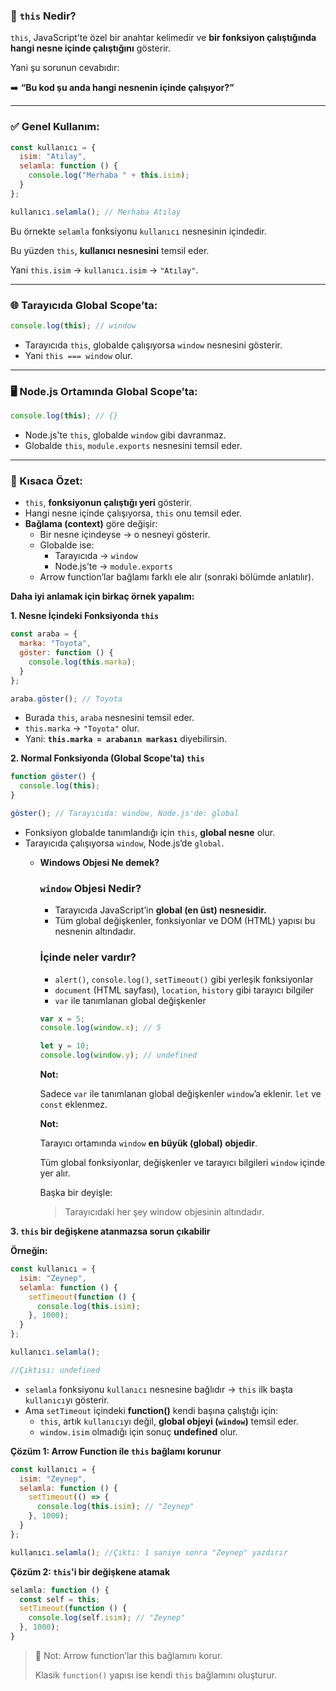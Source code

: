 ### 🔹 `this` Nedir?

`this`, JavaScript’te özel bir anahtar kelimedir ve **bir fonksiyon çalıştığında hangi nesne içinde çalıştığını** gösterir.

Yani şu sorunun cevabıdır:

➡️ **“Bu kod şu anda hangi nesnenin içinde çalışıyor?”**

---

### ✅ Genel Kullanım:

```jsx
const kullanıcı = {
  isim: "Atılay",
  selamla: function () {
    console.log("Merhaba " + this.isim);
  }
};

kullanıcı.selamla(); // Merhaba Atılay
```

Bu örnekte `selamla` fonksiyonu `kullanıcı` nesnesinin içindedir.

Bu yüzden `this`, **kullanıcı nesnesini** temsil eder.

Yani `this.isim` → `kullanıcı.isim` → `"Atılay"`.

---

### 🌐 Tarayıcıda Global Scope’ta:

```jsx
console.log(this); // window
```

- Tarayıcıda `this`, globalde çalışıyorsa `window` nesnesini gösterir.
- Yani `this === window` olur.

---

### 🖥️ Node.js Ortamında Global Scope’ta:

```jsx
console.log(this); // {}
```

- Node.js'te `this`, globalde `window` gibi davranmaz.
- Globalde `this`, `module.exports` nesnesini temsil eder.

---

### 📝 Kısaca Özet:

- `this`, **fonksiyonun çalıştığı yeri** gösterir.
- Hangi nesne içinde çalışıyorsa, `this` onu temsil eder.
- **Bağlama (context)** göre değişir:
    - Bir nesne içindeyse → o nesneyi gösterir.
    - Globalde ise:
        - Tarayıcıda → `window`
        - Node.js’te → `module.exports`
    - Arrow function’lar bağlamı farklı ele alır (sonraki bölümde anlatılır).

**Daha iyi anlamak için birkaç örnek yapalım:**

**1. Nesne İçindeki Fonksiyonda `this`**

```jsx
const araba = {
  marka: "Toyota",
  göster: function () {
    console.log(this.marka);
  }
};

araba.göster(); // Toyota
```

- Burada `this`, `araba` nesnesini temsil eder.
- `this.marka` → `"Toyota"` olur.
- Yani: **`this.marka = arabanın markası`** diyebilirsin.

**2. Normal Fonksiyonda (Global Scope'ta) `this`**

```jsx
function göster() {
  console.log(this);
}

göster(); // Tarayıcıda: window, Node.js'de: global
```

- Fonksiyon globalde tanımlandığı için `this`, **global nesne** olur.
- Tarayıcıda çalışıyorsa `window`, Node.js’de `global`.
    - **Windows Objesi Ne demek?**
        
        ### **`window` Objesi Nedir?**
        
        - Tarayıcıda JavaScript’in **global (en üst) nesnesidir.**
        - Tüm global değişkenler, fonksiyonlar ve DOM (HTML) yapısı bu nesnenin altındadır.
        
        ### İçinde neler vardır?
        
        - `alert()`, `console.log()`, `setTimeout()` gibi yerleşik fonksiyonlar
        - `document` (HTML sayfası), `location`, `history` gibi tarayıcı bilgiler
        - `var` ile tanımlanan global değişkenler
        
        ```jsx
        var x = 5;
        console.log(window.x); // 5
        
        let y = 10;
        console.log(window.y); // undefined
        ```
        
        **Not:** 
        
        Sadece `var` ile tanımlanan global değişkenler `window`’a eklenir. `let` ve `const` eklenmez.
        
        **Not:**
        
        Tarayıcı ortamında `window` **en büyük (global) objedir**.
        
        Tüm global fonksiyonlar, değişkenler ve tarayıcı bilgileri `window` içinde yer alır.
        
        Başka bir deyişle:
        
        > Tarayıcıdaki her şey window objesinin altındadır.
        > 

**3. `this` bir değişkene atanmazsa sorun çıkabilir**

**Örneğin:**

```jsx
const kullanıcı = {
  isim: "Zeynep",
  selamla: function () {
    setTimeout(function () {
      console.log(this.isim);
    }, 1000);
  }
};

kullanıcı.selamla(); 

//Çıktısı: undefined
```

- `selamla` fonksiyonu `kullanıcı` nesnesine bağlıdır → `this` ilk başta `kullanıcı`yı gösterir.
- Ama `setTimeout` içindeki **function()** kendi başına çalıştığı için:
    - `this`, artık `kullanıcı`yı değil, **global objeyi (`window`)** temsil eder.
    - `window.isim` olmadığı için sonuç **undefined** olur.

**Çözüm 1: Arrow Function ile `this` bağlamı korunur**

```jsx
const kullanıcı = {
  isim: "Zeynep",
  selamla: function () {
    setTimeout(() => {
      console.log(this.isim); // "Zeynep"
    }, 1000);
  }
};

kullanıcı.selamla(); //Çıktı: 1 saniye sonra "Zeynep" yazdırır
```

**Çözüm 2: `this`'i bir değişkene atamak**

```jsx
selamla: function () {
  const self = this;
  setTimeout(function () {
    console.log(self.isim); // "Zeynep"
  }, 1000);
}
```

> 🔑 Not: Arrow function’lar this bağlamını korur.
> 
> 
> Klasik `function()` yapısı ise kendi `this` bağlamını oluşturur.
>